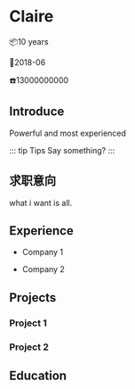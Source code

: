 # Claire

:package:10 years

:date:2018-06

:phone:13000000000

## Introduce

Powerful and most experienced

::: tip Tips
Say something?
:::

## 求职意向

what i want is all.

## Experience

- Company 1

- Company 2

## Projects

### Project 1

### Project 2

## Education
